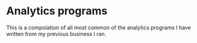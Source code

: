 # Analytics programs
This is a compolation of all most common of the analytics programs I have written from my previous business I ran. 
